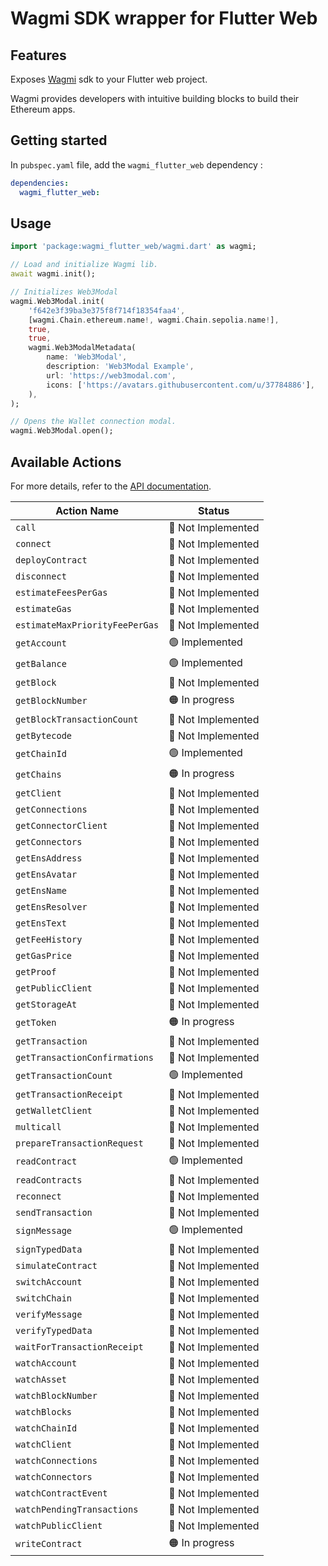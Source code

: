 # Wagmi SDK wrapper for Flutter Web

## Features

Exposes [Wagmi](https://wagmi.sh/) sdk to your Flutter web project.

Wagmi provides developers with intuitive building blocks to build their Ethereum apps.

## Getting started

In `pubspec.yaml` file, add the `wagmi_flutter_web` dependency :

```yaml
dependencies:
  wagmi_flutter_web:
```


## Usage


```dart
import 'package:wagmi_flutter_web/wagmi.dart' as wagmi;

// Load and initialize Wagmi lib.
await wagmi.init();

// Initializes Web3Modal
wagmi.Web3Modal.init(
    'f642e3f39ba3e375f8f714f18354faa4',
    [wagmi.Chain.ethereum.name!, wagmi.Chain.sepolia.name!],
    true,
    true,
    wagmi.Web3ModalMetadata(
        name: 'Web3Modal',
        description: 'Web3Modal Example',
        url: 'https://web3modal.com',
        icons: ['https://avatars.githubusercontent.com/u/37784886'],
    ),
);

// Opens the Wallet connection modal.
wagmi.Web3Modal.open();
```


## Available Actions

For more details, refer to the [API documentation](https://wagmi.sh/core/api/actions).

| Action Name                    | Status            |
| ------------------------------ | ----------------- |
| `call`                         | 🔴 Not Implemented |
| `connect`                      | 🔴 Not Implemented |
| `deployContract`               | 🔴 Not Implemented |
| `disconnect`                   | 🔴 Not Implemented |
| `estimateFeesPerGas`           | 🔴 Not Implemented |
| `estimateGas`                  | 🔴 Not Implemented |
| `estimateMaxPriorityFeePerGas` | 🔴 Not Implemented |
| `getAccount`                   | 🟢 Implemented     |
| `getBalance`                   | 🟢 Implemented     |
| `getBlock`                     | 🔴 Not Implemented |
| `getBlockNumber`               | 🟠 In progress     |
| `getBlockTransactionCount`     | 🔴 Not Implemented |
| `getBytecode`                  | 🔴 Not Implemented |
| `getChainId`                   | 🟢 Implemented     |
| `getChains`                    | 🟠 In progress     |
| `getClient`                    | 🔴 Not Implemented |
| `getConnections`               | 🔴 Not Implemented |
| `getConnectorClient`           | 🔴 Not Implemented |
| `getConnectors`                | 🔴 Not Implemented |
| `getEnsAddress`                | 🔴 Not Implemented |
| `getEnsAvatar`                 | 🔴 Not Implemented |
| `getEnsName`                   | 🔴 Not Implemented |
| `getEnsResolver`               | 🔴 Not Implemented |
| `getEnsText`                   | 🔴 Not Implemented |
| `getFeeHistory`                | 🔴 Not Implemented |
| `getGasPrice`                  | 🔴 Not Implemented |
| `getProof`                     | 🔴 Not Implemented |
| `getPublicClient`              | 🔴 Not Implemented |
| `getStorageAt`                 | 🔴 Not Implemented |
| `getToken`                     | 🟠 In progress     |
| `getTransaction`               | 🔴 Not Implemented |
| `getTransactionConfirmations`  | 🔴 Not Implemented |
| `getTransactionCount`          | 🟢 Implemented     |
| `getTransactionReceipt`        | 🔴 Not Implemented |
| `getWalletClient`              | 🔴 Not Implemented |
| `multicall`                    | 🔴 Not Implemented |
| `prepareTransactionRequest`    | 🔴 Not Implemented |
| `readContract`                 | 🟢 Implemented     |
| `readContracts`                | 🔴 Not Implemented |
| `reconnect`                    | 🔴 Not Implemented |
| `sendTransaction`              | 🔴 Not Implemented |
| `signMessage`                  | 🟢 Implemented     |
| `signTypedData`                | 🔴 Not Implemented |
| `simulateContract`             | 🔴 Not Implemented |
| `switchAccount`                | 🔴 Not Implemented |
| `switchChain`                  | 🔴 Not Implemented |
| `verifyMessage`                | 🔴 Not Implemented |
| `verifyTypedData`              | 🔴 Not Implemented |
| `waitForTransactionReceipt`    | 🔴 Not Implemented |
| `watchAccount`                 | 🔴 Not Implemented |
| `watchAsset`                   | 🔴 Not Implemented |
| `watchBlockNumber`             | 🔴 Not Implemented |
| `watchBlocks`                  | 🔴 Not Implemented |
| `watchChainId`                 | 🔴 Not Implemented |
| `watchClient`                  | 🔴 Not Implemented |
| `watchConnections`             | 🔴 Not Implemented |
| `watchConnectors`              | 🔴 Not Implemented |
| `watchContractEvent`           | 🔴 Not Implemented |
| `watchPendingTransactions`     | 🔴 Not Implemented |
| `watchPublicClient`            | 🔴 Not Implemented |
| `writeContract`                | 🟠 In progress     |



